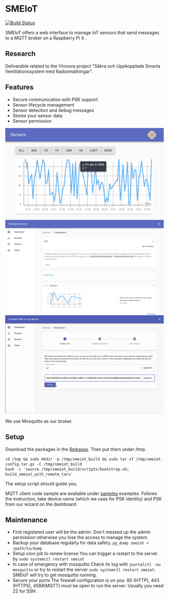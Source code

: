 # SMEIoT

[![Build Status](https://travis-ci.com/ulfjen/SMEIoT.svg?branch=master)](https://travis-ci.com/ulfjen/SMEIoT)

SMEIoT offers a web interface to manage IoT sensors that send messages to a MQTT broker on a Raspberry Pi 4
.

## Research

Deliverable related to the Vinnova project "Säkra och Uppkopplade Smarta Ventilationssystem med Radonmätningar".

## Features

- Secure communication with PSK support
- Sensor lifecycle management
- Sensor detection and debug messages
- Stores your sensor data
- Sensor permission

<img alt="Visualizing sensor" src="https://raw.githubusercontent.com/ulfjen/SMEIoT/master/docs/sensor.png" width="720px"/>
<img alt="Sensor management" src="https://raw.githubusercontent.com/ulfjen/SMEIoT/master/docs/manage.png" width="720px"/>
<img alt="Adding sensor wizard" src="https://raw.githubusercontent.com/ulfjen/SMEIoT/master/docs/wizard.gif" width="720px"/>

We use Mosquitto as our broker.

## Setup

Download the packages in the [Releases](https://github.com/ulfjen/SMEIoT/releases).
Then put them under /tmp.

```
cd /tmp && sudo mkdir -p /tmp/smeiot_build && sudo tar xf /tmp/smeiot-config.tar.gz -C /tmp/smeiot_build
bash -c 'source /tmp/smeiot_build/scripts/bootstrap.sh; build_smeiot_with_remote_tars'
```

The setup script should guide you.

MQTT client code sample are available under [samples](https://github.com/ulfjen/SMEIoT/tree/master/samples/mosquitto-device-client) examples. Follows the instruction, take device name (which we uses for PSK identity) and PSK from our wizard on the dashboard.

## Maintenance

- First registered user will be the admin. Don't messed up the admin permission otherwise you lose the access to manage the system.
- Backup your database regularly for data safety.
`pg_dump smeiot > /path/to/dump`
- Setup cron job to renew license
You can trigger a restart to the server by `sudo systemctl restart smeiot`
- In case of emergency with mosquitto
Check its log with `journalctl -au mosquitto` or try to restart the server `sudo systemctl restart smeiot`.
SMEIoT will try to get mosquitto running.
- Secure your ports
The firewall configuration is on you. 80 (HTTP), 443 (HTTPS), 4588(MQTT) must be open to run the server. Usually you need 22 for SSH.
